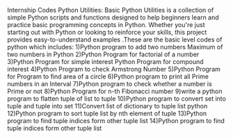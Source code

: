 Internship Codes
Python Utilities:
Basic Python Utilities is a collection of simple Python scripts and functions designed to help beginners learn and practice basic programming concepts in Python. Whether you're just starting out with Python or looking to reinforce your skills, this project provides easy-to-understand examples .These are the basic level codes of python which includes:
1)Python program to add two numbers Maximum of two numbers in Python
2)Python Program for factorial of a number
3)Python Program for simple interest Python Program for compound interest
4)Python Program to check Armstrong Number
5)Python Program for Program to find area of a circle
6)Python program to print all Prime numbers in an Interval
7)Python program to check whether a number is Prime or not
8)Python Program for n-th Fibonacci number
9)write a python program to flatten tuple of list to tuple 
10)Python program to convert set into tuple and tuple into set 
11)Convert list of dictionary to tuple list python 
12)Python program to sort tuple list by nth element of tuple 
13)Python program to find tuple indices form other tuple list 
14)Python program to find tuple indices form other tuple list 
